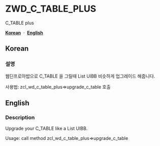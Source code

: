 # ZWD_C_TABLE_PLUS
C_TABLE plus

[**Korean**](#korean)
&nbsp;·&nbsp;
[**English**](#english)

## Korean
### 설명
웹딘프로아밥으로 C_TABLE 을 그릴때 List UIBB 비슷하게 업그레이드 해줍니다.

사용법: zcl_wd_c_table_plus=>upgrade_c_table 호출

## English
### Description
Upgrade your C_TABLE like a List UIBB.

Usage: call method zcl_wd_c_table_plus=>upgrade_c_table
